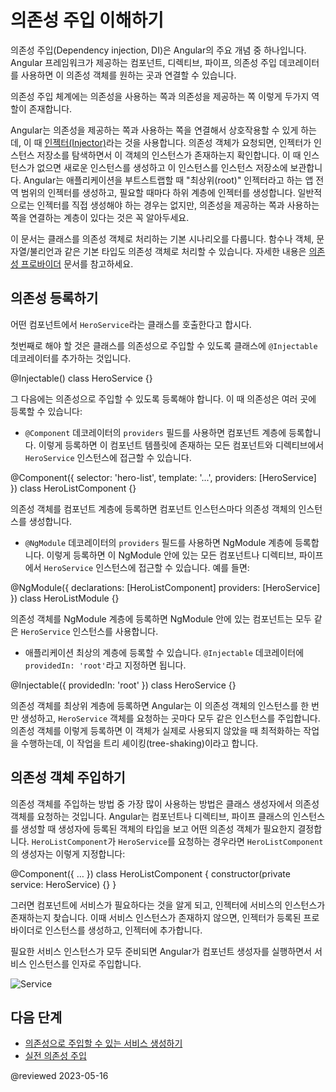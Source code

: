 <!--
# Understanding dependency injection
-->
# 의존성 주입 이해하기

<!--
Dependency injection, or DI, is one of the fundamental concepts in Angular. DI is wired into the Angular framework and allows classes with Angular decorators, such as Components, Directives, Pipes, and Injectables, to configure dependencies that they need. 

Two main roles exist in the DI system: dependency consumer and dependency provider. 

Angular facilitates the interaction between dependency consumers and dependency providers using an abstraction called [Injector](guide/glossary#injector). When a dependency is requested, the injector checks its registry to see if there is an instance already available there. If not, a new instance is created and stored in the registry. Angular creates an application-wide injector (also known as "root" injector) during the application bootstrap process, as well as any other injectors as needed. In most cases you don't need to manually create injectors, but you should know that there is a layer that connects providers and consumers.

This topic covers basic scenarios of how a class can act as a dependency. Angular also allows you to use functions, objects, primitive types such as string or Boolean, or any other types as dependencies. For more information, see [Dependency providers](guide/dependency-injection-providers).
-->
의존성 주입\(Dependency injection, DI\)은 Angular의 주요 개념 중 하나입니다.
Angular 프레임워크가 제공하는 컴포넌트, 디렉티브, 파이프, 의존성 주입 데코레이터를 사용하면 이 의존성 객체를 원하는 곳과 연결할 수 있습니다. 

의존성 주입 체계에는 의존성을 사용하는 쪽과 의존성을 제공하는 쪽 이렇게 두가지 역할이 존재합니다. 

Angular는 의존성을 제공하는 쪽과 사용하는 쪽을 연결해서 상호작용할 수 있게 하는데, 이 때 [인젝터\(Injector\)](guide/glossary#injector)라는 것을 사용합니다.
의존성 객체가 요청되면, 인젝터가 인스턴스 저장소를 탐색하면서 이 객체의 인스턴스가 존재하는지 확인합니다.
이 때 인스턴스가 없으면 새로운 인스턴스를 생성하고 이 인스턴스를 인스턴스 저장소에 보관합니다.
Angular는 애플리케이션을 부트스트랩할 때 "최상위\(root\)" 인젝터라고 하는 앱 전역 범위의 인젝터를 생성하고, 필요할 때마다 하위 계층에 인젝터를 생성합니다.
일반적으로는 인젝터를 직접 생성해야 하는 경우는 없지만, 의존성을 제공하는 쪽과 사용하는 쪽을 연결하는 계층이 있다는 것은 꼭 알아두세요.

이 문서는 클래스를 의존성 객체로 처리하는 기본 시나리오를 다룹니다.
함수나 객체, 문자열/불리언과 같은 기본 타입도 의존성 객체로 처리할 수 있습니다.
자세한 내용은 [의존성 프로바이더](guide/dependency-injection-providers) 문서를 참고하세요.


<!--
## Providing dependency
-->
## 의존성 등록하기

<!--
Imagine there is a class called HeroService that needs to act as a dependency in a component.

The first step is to add the @Injectable decorator to show that the class can be injected.

<code-example language="typescript">
@Injectable()
class HeroService {}
</code-example>

The next step is to make it available in the DI by providing it.  A dependency can be provided in multiple places:

* At the Component level, using the `providers` field of the `@Component` decorator. In this case the `HeroService` becomes available to all instances of this component and other components and directives used in the template. For example:

<code-example language="typescript">
@Component({
  selector: 'hero-list',
  template: '...',
  providers: [HeroService]
})
class HeroListComponent {}
</code-example>

When you register a provider at the component level, you get a new instance of the service with each new instance of that component.

* At the NgModule level, using the `providers` field of the `@NgModule` decorator. In this scenario, the `HeroService` is available to all components, directives, and pipes declared in this NgModule or other NgModule which is within the same ModuleInjector applicable for this NgModule. When you register a provider with a specific NgModule, the same instance of a service is available to all applicable components, directives and pipes.
To understand all edge-cases, see [Hierarchical injectors](guide/hierarchical-dependency-injection). For example:


<code-example language="typescript">
@NgModule({
  declarations: [HeroListComponent]
  providers: [HeroService]
})
class HeroListModule {}
</code-example>

* At the application root level, which allows injecting it into other classes in the application. This can be done by adding the `providedIn: 'root'` field to the `@Injectable` decorator:

<code-example language="typescript">
@Injectable({
  providedIn: 'root'
})
class HeroService {}
</code-example>

When you provide the service at the root level, Angular creates a single, shared instance of the `HeroService` and injects it into any class that asks for it. Registering the provider in the `@Injectable` metadata also allows Angular to optimize an app by removing the service from the compiled application if it isn't used, a process known as tree-shaking.
-->
어떤 컴포넌트에서 `HeroService`라는 클래스를 호출한다고 합시다.

첫번째로 해야 할 것은 클래스를 의존성으로 주입할 수 있도록 클래스에 `@Injectable` 데코레이터를 추가하는 것입니다.

<code-example language="typescript">
@Injectable()
class HeroService {}
</code-example>

그 다음에는 의존성으로 주입할 수 있도록 등록해야 합니다.
이 때 의존성은 여러 곳에 등록할 수 있습니다:

* `@Component` 데코레이터의 `providers` 필드를 사용하면 컴포넌트 계층에 등록합니다. 이렇게 등록하면 이 컴포넌트 템플릿에 존재하는 모든 컴포넌트와 디렉티브에서 `HeroService` 인스턴스에 접근할 수 있습니다.

<code-example language="typescript">
@Component({
  selector: 'hero-list',
  template: '...',
  providers: [HeroService]
})
class HeroListComponent {}
</code-example>

의존성 객체를 컴포넌트 계층에 등록하면 컴포넌트 인스턴스마다 의존성 객체의 인스턴스를 생성합니다.

* `@NgModule` 데코레이터의 `providers` 필드를 사용하면 NgModule 계층에 등록합니다. 이렇게 등록하면 이 NgModule 안에 있는 모든 컴포넌트나 디렉티브, 파이프에서 `HeroService` 인스턴스에 접근할 수 있습니다. 예를 들면:

<code-example language="typescript">
@NgModule({
  declarations: [HeroListComponent]
  providers: [HeroService]
})
class HeroListModule {}
</code-example>

의존성 객체를 NgModule 계층에 등록하면 NgModule 안에 있는 컴포넌트는 모두 같은 `HeroService` 인스턴스를 사용합니다.

* 애플리케이션 최상의 계층에 등록할 수 있습니다. `@Injectable` 데코레이터에 `providedIn: 'root'`라고 지정하면 됩니다.

<code-example language="typescript">
@Injectable({
  providedIn: 'root'
})
class HeroService {}
</code-example>

의존성 객체를 최상위 계층에 등록하면 Angular는 이 의존성 객체의 인스턴스를 한 번만 생성하고, `HeroService` 객체를 요청하는 곳마다 모두 같은 인스턴스를 주입합니다.
의존성 객체를 이렇게 등록하면 이 객체가 실제로 사용되지 않았을 때 최적화하는 작업을 수행하는데, 이 작업을 트리 셰이킹\(tree-shaking\)이라고 합니다.


<!--
## Injecting a dependency
-->
## 의존성 객체 주입하기

<!--
The most common way to inject a dependency is to declare it in a class constructor. When Angular creates a new instance of a component, directive, or pipe class, it determines which services or other dependencies that class needs by looking at the constructor parameter types. For example, if the `HeroListComponent` needs the `HeroService`, the constructor can look like this:

<code-example language="typescript">
@Component({ … })
class HeroListComponent {
  constructor(private service: HeroService) {}
}
</code-example>

When Angular discovers that a component depends on a service, it first checks if the injector has any existing instances of that service. If a requested service instance doesn't yet exist, the injector creates one using the registered provider, and adds it to the injector before returning the service to Angular.

When all requested services have been resolved and returned, Angular can call the component's constructor with those services as arguments.

<div class="lightbox">
  <img src="generated/images/guide/architecture/injector-injects.png" alt="Service" class="left">
</div>
-->
의존성 객체를 주입하는 방법 중 가장 많이 사용하는 방법은 클래스 생성자에서 의존성 객체를 요청하는 것입니다.
Angular는 컴포넌트나 디렉티브, 파이프 클래스의 인스턴스를 생성할 때 생성자에 등록된 객체의 타입을 보고 어떤 의존성 객체가 필요한지 결정합니다.
`HeroListComponent`가 `HeroService`를 요청하는 경우라면 `HeroListComponent`의 생성자는 이렇게 지정합니다:

<code-example language="typescript">
@Component({ … })
class HeroListComponent {
  constructor(private service: HeroService) {}
}
</code-example>

그러면 컴포넌트에 서비스가 필요하다는 것을 알게 되고, 인젝터에 서비스의 인스턴스가 존재하는지 찾습니다.
이때 서비스 인스턴스가 존재하지 않으면, 인젝터가 등록된 프로바이더로 인스턴스를 생성하고, 인젝터에 추가합니다.

필요한 서비스 인스턴스가 모두 준비되면 Angular가 컴포넌트 생성자를 실행하면서 서비스 인스턴스를 인자로 주입합니다.

<div class="lightbox">
  <img src="generated/images/guide/architecture/injector-injects.png" alt="Service" class="left">
</div>


<!--
## What's next
-->
## 다음 단계

<!--
* [Creating and injecting services](guide/creating-injectable-service)
* [Dependency Injection in Action](guide/dependency-injection-in-action)
-->
* [의존성으로 주입할 수 있는 서비스 생성하기](guide/creating-injectable-service)
* [실전 의존성 주입](guide/dependency-injection-in-action)


@reviewed 2023-05-16
